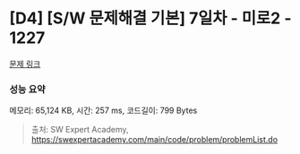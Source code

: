 # [D4] [S/W 문제해결 기본] 7일차 - 미로2 - 1227 

[문제 링크](https://swexpertacademy.com/main/code/problem/problemDetail.do?contestProbId=AV14wL9KAGkCFAYD) 

### 성능 요약

메모리: 65,124 KB, 시간: 257 ms, 코드길이: 799 Bytes



> 출처: SW Expert Academy, https://swexpertacademy.com/main/code/problem/problemList.do